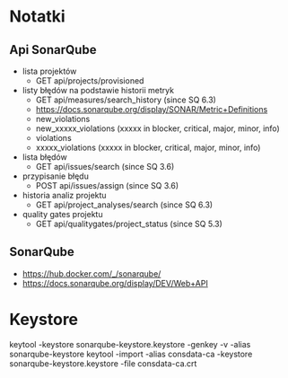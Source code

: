 #

# Notatki

## Api SonarQube

- lista projektów
  - GET api/projects/provisioned
- listy błędów na podstawie historii metryk
  - GET api/measures/search_history (since SQ 6.3)
  - https://docs.sonarqube.org/display/SONAR/Metric+Definitions
  - new_violations
  - new_xxxxx_violations (xxxxx in blocker, critical, major, minor, info)
  - violations
  - xxxxx_violations (xxxxx in blocker, critical, major, minor, info)
- lista błędów
  - GET api/issues/search (since SQ 3.6)
- przypisanie błędu
  - POST api/issues/assign (since SQ 3.6)
- historia analiz projektu
  - GET api/project_analyses/search (since SQ 6.3)
- quality gates projektu
  - GET api/qualitygates/project_status (since SQ 5.3)

## SonarQube

- https://hub.docker.com/_/sonarqube/
- https://docs.sonarqube.org/display/DEV/Web+API

# Keystore
keytool -keystore sonarqube-keystore.keystore -genkey -v -alias sonarqube-keystore
keytool -import -alias consdata-ca -keystore sonarqube-keystore.keystore -file consdata-ca.crt

